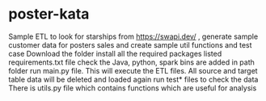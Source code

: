 # poster-kata
Sample ETL to look  for starships from https://swapi.dev/ , generate sample customer data for posters sales  and create sample util functions and test case
Download the folder
install all the required packages listed requirements.txt file
check the Java, python, spark bins are added in path folder
run main.py file. This will execute the ETL files.
All source and target table data will be deleted and loaded again
run test* files to check the data
There is utils.py file which contains functions which are useful for analysis
